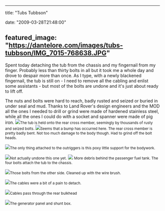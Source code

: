
---
title: "Tubs Tubbson"

date: "2009-03-28T21:48:00"

featured_image: "https://dantelore.com/images/tubs-tubbson/IMG_7015-768638.JPG"
---


Spent today detaching the tub from the chassis and my fingernail from my finger.  Probably less than thirty bolts in all but it took me a whole day and drove to despair more than once.  As I type, with a newly blackened fingernail, the tub is still on - I need to remove all the cabling and enlist some assistants - but most of the bolts are undone and it's just about ready to lift off.

The nuts and bolts were hard to reach, badly rusted and seized or <span>buried</span> in <span>under seal</span> and mud. Thanks to Land Rover's design engineers and the MOD all the ones I needed to drill or grind were made of hardened stainless steel, while all the ones I could do with a socket and spanner were made of pig iron.
<a href="http://danandtheduke.co.uk/uploaded_images/IMG_7015-768672.JPG"><img src="https://dantelore.com/images/tubs-tubbson/IMG_7015-768638.JPG"/></a><span style="font-size:85%;">The tub is held onto the rear cross member, seemingly by thousands of rusty and seized bolts.
</span>
<a href="http://danandtheduke.co.uk/uploaded_images/IMG_7012-768616.JPG"><img src="https://dantelore.com/images/tubs-tubbson/IMG_7012-768611.JPG"/></a><span style="font-size:85%;">Seems that a bump has occurred here.  The rear cross member is pretty badly bent.  Not too much damage to the body though.  Had to grind off the bolt heads.</span>

<a href="http://danandtheduke.co.uk/uploaded_images/IMG_7016-798696.JPG"><img src="https://dantelore.com/images/tubs-tubbson/IMG_7016-798689.JPG"/></a><span style="font-size:85%;">The only thing attached to the outriggers is this poxy little support for the bodywork.  </span>

<a href="http://danandtheduke.co.uk/uploaded_images/IMG_7017-798715.JPG"><img src="https://dantelore.com/images/tubs-tubbson/IMG_7017-798711.JPG"/></a><span style="font-size:85%;">Not actually undone this one yet.</span>
<a href="http://danandtheduke.co.uk/uploaded_images/IMG_7021-747493.JPG"><img src="https://dantelore.com/images/tubs-tubbson/IMG_7021-747458.JPG"/></a>
<span style="font-size:85%;">More debris behind the passenger fuel tank.  The four bolts attach the tub to the chassis.</span>

<a href="http://danandtheduke.co.uk/uploaded_images/IMG_7025-747549.JPG"><img src="https://dantelore.com/images/tubs-tubbson/IMG_7025-747513.JPG"/></a><span style="font-size:85%;">Those bolts from the other side.  Cleaned up with the wire brush.</span>

<a href="http://danandtheduke.co.uk/uploaded_images/IMG_7105-772517.JPG"><img src="https://dantelore.com/images/tubs-tubbson/IMG_7105-772485.JPG"/></a><span style="font-size:85%;">The cables were a bit of a pain to detach.</span>

<a href="http://danandtheduke.co.uk/uploaded_images/IMG_7107-772569.JPG"><img src="https://dantelore.com/images/tubs-tubbson/IMG_7107-772536.JPG"/></a><span style="font-size:85%;">Cables pass through the rear bulkhead</span>

<a href="http://danandtheduke.co.uk/uploaded_images/IMG_7125-729850.JPG"><img src="https://dantelore.com/images/tubs-tubbson/IMG_7125-729826.JPG"/></a><span style="font-size:85%;">The generator panel and shunt box.</span>

